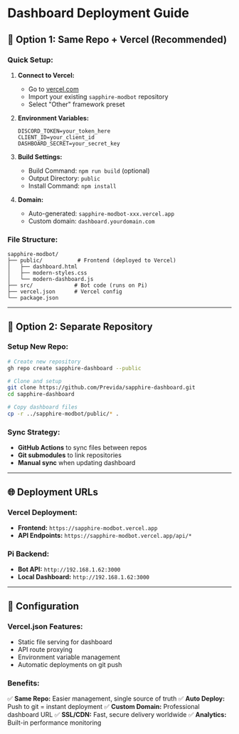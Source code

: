 # Dashboard Deployment Guide

## 🚀 Option 1: Same Repo + Vercel (Recommended)

### Quick Setup:
1. **Connect to Vercel:**
   - Go to [vercel.com](https://vercel.com)
   - Import your existing `sapphire-modbot` repository
   - Select "Other" framework preset

2. **Environment Variables:**
   ```env
   DISCORD_TOKEN=your_token_here
   CLIENT_ID=your_client_id
   DASHBOARD_SECRET=your_secret_key
   ```

3. **Build Settings:**
   - Build Command: `npm run build` (optional)
   - Output Directory: `public`
   - Install Command: `npm install`

4. **Domain:**
   - Auto-generated: `sapphire-modbot-xxx.vercel.app`
   - Custom domain: `dashboard.yourdomain.com`

### File Structure:
```
sapphire-modbot/
├── public/           # Frontend (deployed to Vercel)
│   ├── dashboard.html
│   ├── modern-styles.css
│   └── modern-dashboard.js
├── src/             # Bot code (runs on Pi)
├── vercel.json      # Vercel config
└── package.json
```

---

## 🔄 Option 2: Separate Repository

### Setup New Repo:
```bash
# Create new repository
gh repo create sapphire-dashboard --public

# Clone and setup
git clone https://github.com/Previda/sapphire-dashboard.git
cd sapphire-dashboard

# Copy dashboard files
cp -r ../sapphire-modbot/public/* .
```

### Sync Strategy:
- **GitHub Actions** to sync files between repos
- **Git submodules** to link repositories
- **Manual sync** when updating dashboard

---

## 🌐 Deployment URLs

### Vercel Deployment:
- **Frontend:** `https://sapphire-modbot.vercel.app`
- **API Endpoints:** `https://sapphire-modbot.vercel.app/api/*`

### Pi Backend:
- **Bot API:** `http://192.168.1.62:3000`
- **Local Dashboard:** `http://192.168.1.62:3000`

---

## 🔧 Configuration

### Vercel.json Features:
- Static file serving for dashboard
- API route proxying
- Environment variable management
- Automatic deployments on git push

### Benefits:
✅ **Same Repo:** Easier management, single source of truth
✅ **Auto Deploy:** Push to git = instant deployment
✅ **Custom Domain:** Professional dashboard URL
✅ **SSL/CDN:** Fast, secure delivery worldwide
✅ **Analytics:** Built-in performance monitoring
